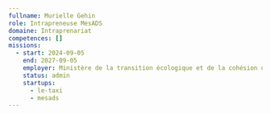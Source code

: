 ```yaml
---
fullname: Murielle Gehin
role: Intrapreneuse MesADS
domaine: Intraprenariat
competences: []
missions:
  - start: 2024-09-05
    end: 2027-09-05
    employer: Ministère de la transition écologique et de la cohésion des territoires
    status: admin
    startups:
      - le-taxi
      - mesads
---
```

